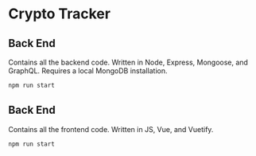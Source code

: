 # Crypto Tracker

## Back End
Contains all the backend code. Written in Node, Express, Mongoose, and GraphQL. Requires a local MongoDB installation.
```sh
npm run start
```
## Back End
Contains all the frontend code. Written in JS, Vue, and Vuetify.
```sh
npm run start
```